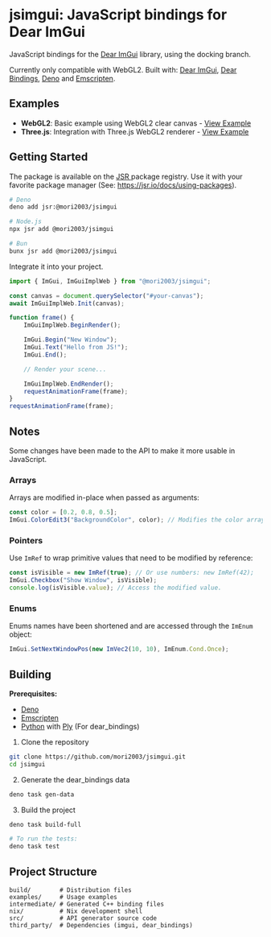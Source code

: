 # jsimgui: JavaScript bindings for Dear ImGui

JavaScript bindings for the [Dear ImGui](https://github.com/ocornut/imgui) library, using the docking branch.

Currently only compatible with WebGL2. Built with: [Dear ImGui](https://github.com/ocornut/imgui), [Dear Bindings](https://github.com/dearimgui/dear_bindings), [Deno](https://deno.com/) and [Emscripten](https://emscripten.org/).

## Examples

- **WebGL2**: Basic example using WebGL2 clear canvas - [View Example](https://mori2003.github.io/jsimgui/examples/webgl/)
- **Three.js**: Integration with Three.js WebGL2 renderer - [View Example](https://mori2003.github.io/jsimgui/examples/threegl/)

## Getting Started

The package is available on the [JSR ](https://jsr.io/@mori2003/jsimgui/) package registry. Use it with your favorite package manager (See: https://jsr.io/docs/using-packages).

```bash
# Deno
deno add jsr:@mori2003/jsimgui

# Node.js
npx jsr add @mori2003/jsimgui

# Bun
bunx jsr add @mori2003/jsimgui
```

Integrate it into your project.

```js
import { ImGui, ImGuiImplWeb } from "@mori2003/jsimgui";

const canvas = document.querySelector("#your-canvas");
await ImGuiImplWeb.Init(canvas);

function frame() {
    ImGuiImplWeb.BeginRender();

    ImGui.Begin("New Window");
    ImGui.Text("Hello from JS!");
    ImGui.End();

    // Render your scene...

    ImGuiImplWeb.EndRender();
    requestAnimationFrame(frame);
}
requestAnimationFrame(frame);
```

## Notes

Some changes have been made to the API to make it more usable in JavaScript.

### Arrays

Arrays are modified in-place when passed as arguments:

```js
const color = [0.2, 0.8, 0.5];
ImGui.ColorEdit3("BackgroundColor", color); // Modifies the color array.
```

### Pointers

Use `ImRef` to wrap primitive values that need to be modified by reference:

```js
const isVisible = new ImRef(true); // Or use numbers: new ImRef(42);
ImGui.Checkbox("Show Window", isVisible);
console.log(isVisible.value); // Access the modified value.
```

### Enums

Enums names have been shortened and are accessed through the `ImEnum` object:

```js
ImGui.SetNextWindowPos(new ImVec2(10, 10), ImEnum.Cond.Once);
```

## Building

**Prerequisites:**

- [Deno](https://deno.com/)
- [Emscripten](https://emscripten.org/)
- [Python](https://www.python.org/) with [Ply](https://pypi.org/project/ply/) (For dear_bindings)

1. Clone the repository

```bash
git clone https://github.com/mori2003/jsimgui.git
cd jsimgui
```

2. Generate the dear_bindings data

```bash
deno task gen-data
```

3. Build the project

```bash
deno task build-full

# To run the tests:
deno task test
```

## Project Structure

```
build/        # Distribution files
examples/     # Usage examples
intermediate/ # Generated C++ binding files
nix/          # Nix development shell
src/          # API generator source code
third_party/  # Dependencies (imgui, dear_bindings)
```
